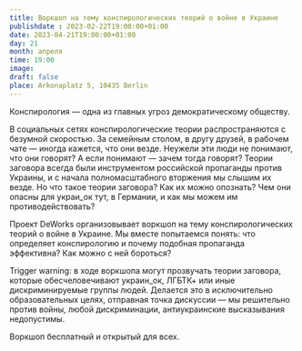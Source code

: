 ```yaml
---
title: Воркшоп на тему конспирологических теорий о войне в Украине
publishdate : 2023-02-22T19:00:00+01:00
date: 2023-04-21T19:00:00+01:00
day: 21
month: апреля
time: 19:00
image: 
draft: false
place: Arkonaplatz 5, 10435 Berlin
---
```

Конспирология — одна из главных угроз демократическому обществу.

В социальных сетях конспирологические теории распространяются с безумной скоростью. За семейным столом, в другу друзей, в рабочем чате — иногда кажется, что они везде. Неужели эти люди не понимают, что они говорят? А если понимают — зачем тогда говорят? Теории заговора всегда были инструментом российской пропаганды против Украины, и с начала полномасштабного вторжения мы слышим их везде. Но что такое теории заговора? Как их можно опознать? Чем они опасны для украи_ок тут, в Германии, и как мы можем им противодействовать?

Проект DeWorks организовывает воркшоп на тему конспирологических теорий о войне в Украине. Мы вместе попытаемся понять: что определяет конспирологию и почему подобная пропаганда эффективна? Как можно с ней бороться?

Trigger warning: в ходе воркшопа могут прозвучать теории заговора, которые обесчеловечивают украин_ок, ЛГБТК+ или иные дискриминируемые группы людей. Делается это в исключительно образовательных целях, отправная точка дискуссии — мы решительно против войны, любой дискриминации, антиукраинские высказывания недопустимы.

Воркшоп бесплатный и открытый для всех.